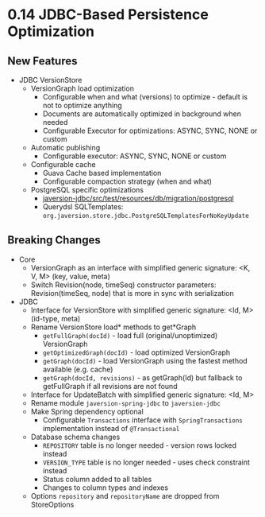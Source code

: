 0.14 JDBC-Based Persistence Optimization
=============================================

New Features
------------
* JDBC VersionStore 
  * VersionGraph load optimization
    * Configurable when and what (versions) to optimize - default is not to optimize anything
    * Documents are automatically optimized in background when needed
    * Configurable Executor for optimizations: ASYNC, SYNC, NONE or custom
  * Automatic publishing 
    * Configurable executor: ASYNC, SYNC, NONE or custom
  * Configurable cache
    * Guava Cache based implementation
    * Configurable compaction strategy (when and what)
  * PostgreSQL specific optimizations
    * [javersion-jdbc/src/test/resources/db/migration/postgresql](javersion-jdbc/src/test/resources/db/migration/postgresql)
    * Querydsl SQLTemplates: `org.javersion.store.jdbc.PostgreSQLTemplatesForNoKeyUpdate`

Breaking Changes
----------------
* Core
  * VersionGraph as an interface with simplified generic signature: <K, V, M> (key, value, meta)
  * Switch Revision(node, timeSeq) constructor parameters: Revision(timeSeq, node) that is more in sync with serialization
* JDBC
  * Interface for VersionStore with simplified generic signature: <Id, M> (id-type, meta)
  * Rename VersionStore load\* methods to get\*Graph
    * `getFullGraph(docId)` - load full (original/unoptimized) VersionGraph
    * `getOptimizedGraph(docId)` - load optimized VersionGraph
    * `getGraph(docId)` - load VersionGraph using the fastest method available (e.g. cache)
    * `getGraph(docId, revisions)` - as getGraph(Id) but fallback to getFullGraph if all revisions are not found
  * Interface for UpdateBatch with simplified generic signature: <Id, M>
  * Rename module `javersion-spring-jdbc` to `javersion-jdbc` 
  * Make Spring dependency optional
    * Configurable `Transactions` interface with `SpringTransactions` implementation instead of `@Transactional` 
  * Database schema changes
    * `REPOSITORY` table is no longer needed - version rows locked instead
    * `VERSION_TYPE` table is no longer needed - uses check constraint instead
    * Status column added to all tables
    * Changes to column types and indexes
  * Options `repository` and `repositoryName` are dropped from StoreOptions
